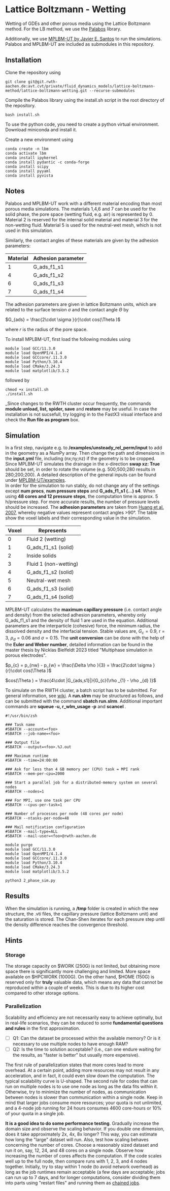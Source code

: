 # Lattice Boltzmann - Wetting

Wetting of GDEs and other porous media using the Lattice Boltzmann method.
For the LB method, we use the [Palabos](https://gitlab.com/unigespc/palabos) library.

Additionally, we use [MPLBM-UT by Javier E. Santos](https://github.com/je-santos/MPLBM-UT) to run the simulations.
Palabos and MPLBM-UT are included as submodules in this repository.

## Installation

Clone the repository using

```
git clone git@git.rwth-aachen.de:avt.cvt/private/fluid_dynamics_models/lattice-boltzmann-method/lattice-boltzmann-wetting.git --recurse-submodules
```

Compile the Palabos library using the install.sh script in the root directory of the repository.

```
bash install.sh
```

To use the python code, you need to create a python virtual environment.
Download miniconda and install it.

Create a new environment using

```
conda create -n lbm
conda activate lbm
conda install ipykernel
conda install pydantic -c conda-forge
conda install scipy
conda install pyyaml
conda install pyvista
```


## Notes

Palabos and MPLBM-UT work with a different material encoding than most porous media simulations.
The materials 1,4,6 and 7 can be used for the solid phase, the pore space (wetting fluid, e.g. air) is represented by 0.
Material 2 is reserved for the internal solid material and material 3 for the non-wetting fluid.
Material 5 is used for the neutral-wet mesh, which is not used in this simulation.

Similarly, the contact angles of these materials are given by the adhesion parameters:

| Material | Adhesion parameter |
|----------|--------------------|
| 1        | G_ads_f1_s1        |
| 4        | G_ads_f1_s2        |
| 6        | G_ads_f1_s3        |
| 7        | G_ads_f1_s4        |

The adhesion parameters are given in lattice Boltzmann units, which are related to the surface tension $\sigma$ and the contact angle $\Theta$ by

$G_{ads} = \frac{2\cdot \sigma }{r}\cdot cos(\Theta )$

where $r$ is the radius of the pore space.



To install MPLBM-UT, first load the following modules using

```
module load GCC/11.3.0
module load OpenMPI/4.1.4
module load GCCcore/.11.3.0
module load Python/3.10.4
module load CMake/3.24.3
module load matplotlib/3.5.2
```

followed by

```
chmod +x install.sh
./install.sh
```

_Since changes to the RWTH cluster occur frequently, the commands **module unload, list, spider, save** and **restore** may be useful.
In case the installation is not sucsefull, try logging in to the FastX3 visual interface and check the **Run file as program** box.


## Simulation

In a first step, navigate e.g. to **/examples/unsteady_rel_perm/input** to add in the geometry as a NumPy array.
Then change the path and dimensions in the **input.yml** file, including (nx;ny;nz) if the geometry is to be cropped.
Since MPLBM-UT simulates the drainage in the x-direction **swap xz: True** should be set, in order to rotate the volume
(e.g. 500;500;280 results in 280;200;200). A detailed description of the general inputs can be found under [MPLBM-UT/examples](https://github.com/je-santos/MPLBM-UT/tree/master/examples).\
In order for the simulation to run stably, do not change any of the settings except **num procs**, **num pressure steps** and **G_ads_f1_s1 (...) s4**.
When using **48 cores and 12 pressure steps**, the computation time is approx. 5 h/pressure step. For more accurate results,
the number of pressure levels should be increased. The **adhesion parameters** are taken from [Huang et al. 2007](https://journals.aps.org/pre/abstract/10.1103/PhysRevE.76.066701),
whereby negative values represent contact angles >90°. The table show the voxel labels and their corresponding value in the simulation.

| Voxel | Represents            |
|-------|-----------------------|
| 0     | Fluid 2 (wetting)     |
| 1     | G_ads_f1_s1 (solid)   |
| 2     | Inside solids         |
| 3     | Fluid 1 (non-wetting) |
| 4     | G_ads_f1_s2 (solid)   |
| 5     | Neutral-wet mesh      |
| 6     | G_ads_f1_s3 (solid)   |
| 7     | G_ads_f1_s4 (solid)   |

MPLBM-UT calculates the **maximum capillary pressure** (i.e. contact angle and density)
from the selected adhesion parameters, whereby only G_ads_f1_s1 and the density of fluid 1 are used in the equation.
Additional parameters are the interparticle (cohesive) force, the minimum radius, the dissolved density and the interfacial tension.
Stable values are, $G_{c} = 0.9$, r = 3, $\rho _{d} = 0.06$ and $\sigma = 0.15$. The **unit conversion** can be done with the help of the
**Euler and Weber number**, detailed information can be found in the master thesis by Nicklas Bielfeldt 2023 titled
"Multiphase simulation in porous electrodes".

$p_{c} = p_{nw} - p_{w} = \frac{\Delta \rho }{3} = \frac{2\cdot \sigma }{r}\cdot cos(\Theta )$

$cos(\Theta ) = \frac{4\cdot |G_{ads,s1}|}{G_{c}(\rho _{1} - \rho _{d} )}$

To simulate on the RWTH cluster, a batch script has to be submitted.
For general information, see [wiki](https://help.itc.rwth-aachen.de/service/rhr4fjjutttf/article/13ace46cfbb84e92a64c1361e0e4c104/).
A **run.slrm** may be structured as follows, and can be submitted with the command **sbatch run.slrm**.
Additional important commands are **squeue -u, r_wlm_usage -p** and **scancel <job ID>**.

```
#!/usr/bin/zsh

### Task name
#SBATCH --account=<foo>
#SBATCH --job-name=<foo>

### Output file
#SBATCH --output=<foo>.%J.out

### Maximum runtime
#SBATCH --time=24:00:00

### Ask for less than 4 GB memory per (CPU) task = MPI rank
#SBATCH --mem-per-cpu=2000

### Start a parallel job for a distributed-memory system on several nodes
#SBATCH --nodes=1

### For MPI, use one task per CPU
#SBATCH --cpus-per-task=1

### Number of processes per node (48 cores per node)
#SBATCH --ntasks-per-node=48

### Mail notification configuration
#SBATCH --mail-type=ALL
#SBATCH --mail-user=<foo>@rwth-aachen.de

module purge
module load GCC/11.3.0
module load OpenMPI/4.1.4
module load GCCcore/.11.3.0
module load Python/3.10.4
module load CMake/3.24.3
module load matplotlib/3.5.2

python3 2_phase_sim.py
```

## Results

When the simulation is running, a **/tmp** folder is created in which the new structure, the .vti files, the capillary pressure
(lattice Boltzmann unit) and the saturation is stored. The Chan-Shen iterates for each pressure step until the density difference
reaches the convergence threshold.

## Hints

### Storage

The storage capacity on $WORK (250G) is not limited, but obtaining more space there is significantly more challenging and limited. More space available on $HPCWORK (1000G).
On the other hand, $HOME (150G) is reserved only for **truly** valuable data, which means any data that cannot be reproduced within a couple of weeks.
This is due to its higher cost compared to other storage options.

### Parallelization

Scalability and efficiency are not necessarily easy to achieve optimally, but in real-life scenarios,
they can be reduced to some **fundamental questions and rules** in the first approximation.

- [ ] Q1: Can the dataset be processed within the available memory? Or is it necessary to use multiple nodes to have enough RAM?
- [ ] Q2: Is the time to solution acceptable? (i.e., can one endure waiting for the results, as "faster is better" but usually more expensive).

The first rule of parallelization states that more cores lead to more overhead.
At a certain point, adding more resources may not result in any acceleration, and in fact, it could even slow down the computation.
The typical scalability curve is U-shaped. The second rule for codes that can run on multiple nodes is to use one node as long as the data fits within it.
Otherwise, try to minimize the number of nodes, as communication between nodes is slower than communication within a single node.
Keep in mind that larger jobs consume more resources; your quota is not unlimited, and a 4-node job running for 24 hours consumes 4600 core-hours or 10% of your quota in a single job.

**It is a good idea to do some performance testing**. Gradually increase the domain size and observe the scaling behavior.
If you double one dimension, does it take approximately 2x, 4x, 8x longer? This way, you can estimate how long the "large" dataset will run.
Also, test how scaling behaves concerning the number of cores. Choose a reasonably sized dataset and run it on, say, 12, 24, and 48 cores on a single node.
Observe how increasing the number of cores affects the computation. If the code scales well up to the full node, then compare runs with 1, 2, 3, and 4 nodes together.
Initially, try to stay within 1 node (to avoid network overhead) as long as the job runtimes remain acceptable
(a few days are acceptable; jobs can run up to 7 days, and for longer computations, consider dividing them into parts
using "restart files" and running them as [chained jobs](https://hpc-wiki.info/hpc/SLURM#Array_and_Chain_Jobs).